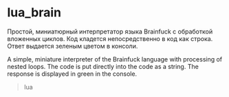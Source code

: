 # lua_brain

Простой, миниатюрный интерпретатор языка Brainfuck с обработкой вложенных циклов. Код кладется непосредственно в код как строка. Ответ выдается зеленым цветом в консоли.

A simple, miniature interpreter of the Brainfuck language with processing of nested loops. The code is put directly into the code as a string. The response is displayed in green in the console.

> lua 
